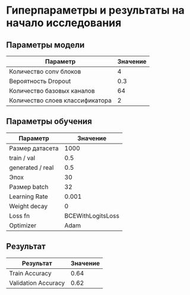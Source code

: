 # Гиперпараметры и результаты на начало исследования

## Параметры модели

|Параметр|Значение|
|--------|--------|
|Количество conv блоков|4|
|Вероятность Dropout|0.3|
|Количество базовых каналов|64|
|Количество слоев классификатора|2|

## Параметры обучения

|Параметр|Значение|
|--------|--------|
|Размер датасета|1000|
|train / val|0.5|
|generated / real|0.5|
|Эпох|30|
|Размер batch|32|
|Learning Rate|0.001|
|Weight decay|0|
|Loss fn|BCEWithLogitsLoss|
|Optimizer|Adam|

## Результат

|Результат|Значение|
|---------|--------|
|Train Accuracy|0.64|
|Validation Accuracy|0.62|

